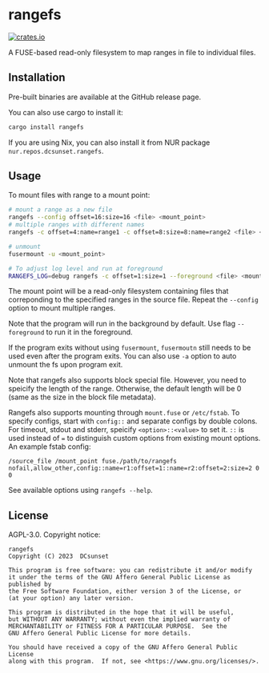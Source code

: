 # rangefs

[![crates.io](https://badgen.net/crates/v/rangefs)](https://crates.io/crates/rangefs)

A FUSE-based read-only filesystem to map ranges in file to individual files.

## Installation

Pre-built binaries are available at the GitHub release page.

You can also use cargo to install it:

```sh
cargo install rangefs
```

If you are using Nix, you can also install it from NUR package `nur.repos.dcsunset.rangefs`.

## Usage

To mount files with range to a mount point:

```sh
# mount a range as a new file
rangefs --config offset=16:size=16 <file> <mount_point>
# multiple ranges with different names
rangefs -c offset=4:name=range1 -c offset=8:size=8:name=range2 <file> <mount_point>

# unmount
fusermount -u <mount_point>

# To adjust log level and run at foreground
RANGEFS_LOG=debug rangefs -c offset=1:size=1 --foreground <file> <mount_point>
```

The mount point will be a read-only filesystem containing files that correponding to the specified ranges in the source file.
Repeat the `--config` option to mount multiple ranges.

Note that the program will run in the background by default.
Use flag `--foreground` to run it in the foreground.

If the program exits without using `fusermount`,
`fusermoutn` still needs to be used even after the program exits.
You can also use `-a` option to auto unmount the fs upon program exit.

Note that rangefs also supports block special file.
However, you need to speicify the length of the range.
Otherwise, the default length will be 0 (same as the size in the block file metadata).

Rangefs also supports mounting through `mount.fuse` or `/etc/fstab`.
To specify configs, start with `config::` and separate configs by double colons.
For timeout, stdout and stderr, speicify `<option>::<value>` to set it.
`::` is used instead of `=` to distinguish custom options from existing mount options.
An example fstab config:
```
/source_file /mount_point fuse./path/to/rangefs nofail,allow_other,config::name=r1:offset=1::name=r2:offset=2:size=2 0 0
```

See available options using `rangefs --help`.

## License

AGPL-3.0. Copyright notice:

```
rangefs
Copyright (C) 2023  DCsunset

This program is free software: you can redistribute it and/or modify
it under the terms of the GNU Affero General Public License as published by
the Free Software Foundation, either version 3 of the License, or
(at your option) any later version.

This program is distributed in the hope that it will be useful,
but WITHOUT ANY WARRANTY; without even the implied warranty of
MERCHANTABILITY or FITNESS FOR A PARTICULAR PURPOSE.  See the
GNU Affero General Public License for more details.

You should have received a copy of the GNU Affero General Public License
along with this program.  If not, see <https://www.gnu.org/licenses/>.
```

